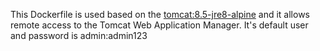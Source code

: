 This Dockerfile is used based on the [tomcat:8.5-jre8-alpine](https://hub.docker.com/_/tomcat/) and it allows remote access to the Tomcat Web Application Manager.
It's default user and password is admin:admin123
